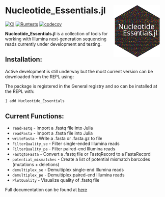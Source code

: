 # <img src="assets/nucleotide_essentials_logo.svg" width="30%" align="right" /> Nucleotide_Essentials.jl

[![CI](https://github.com/phorve/Nucleotide_Essentials.jl/actions/workflows/CI.yml/badge.svg)](https://github.com/phorve/Nucleotide_Essentials.jl/actions/workflows/CI.yml)
[![Runtests](https://github.com/phorve/Nucleotide_Essentials.jl/actions/workflows/Runtests.yml/badge.svg)](https://github.com/phorve/Nucleotide_Essentials.jl/actions/workflows/Runtests.yml)
[![codecov](https://codecov.io/gh/phorve/Nucleotide_Essentials.jl/branch/main/graph/badge.svg?token=ET2C1TKZGP)](https://codecov.io/gh/phorve/Nucleotide_Essentials.jl)

**Nucleotide_Essentials.jl** is a collection of tools for working with Illumina next-generation sequencing reads currently under development and testing.

## Installation:

Active development is still underway but the most current version can be downloaded from the REPL using: 

The package is registered in the General registry and so can be installed at the REPL with: 
```julia
] add Nucleotide_Essentials
```

## Current Functions: 
* `readFastq` - Import a .fastq file into Julia
* `readFasta` - Import a .fasta file into Julia
* `writeFasta` - Write a .fasta or .fasta.gz to file
* `FilterQuality_se` - Filter single-ended Illumina reads
* `FilterQuality_pe` - Filter paired-end Illumina reads
* `FastqtoFasta` - Convert a .fastq file or FastqRecord to a FastaRecord
* `potential_mismatches` - Create a list of potential mismatch barcodes (mutations + deletions)
* `demultiplex_se` - Demultiplex single-end Illumina reads
* `demultiplex_pe` - Demultiplex paired-end Illumina reads
* `PlotQuality` - Visualize quality of .fastq file

Full documentation can be found at [here](https://www.patrickfhorve.com/Nucleotide_Essentials.jl/v0.2/)